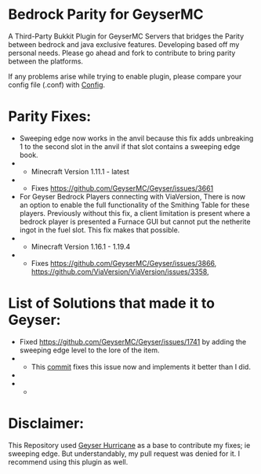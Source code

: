 # Bedrock Parity for GeyserMC
A Third-Party Bukkit Plugin for GeyserMC Servers that bridges the Parity between bedrock and java exclusive features.
Developing based off my personal needs. Please go ahead and fork to contribute to bring parity between the platforms.

If any problems arise while trying to enable plugin, please compare your config file (.conf) with [Config](https://github.com/TBYT/BedrockParity/blob/master/src/main/java/com/tbyt/BedrockParityConfiguration.java).

# Parity Fixes:
- Sweeping edge now works in the anvil because this fix adds unbreaking 1 to the second slot in the anvil if that slot contains a sweeping edge book.
- - Minecraft Version 1.11.1 - latest
- - Fixes https://github.com/GeyserMC/Geyser/issues/3661
- For Geyser Bedrock Players connecting with ViaVersion, There is now an option to enable the full functionality of the Smithing Table for these players. Previously without this fix, a client limitation is present where a bedrock player is presented a Furnace GUI but cannot put the netherite ingot in the fuel slot. This fix makes that possible.
- - Minecraft Version 1.16.1 - 1.19.4
- - Fixes https://github.com/GeyserMC/Geyser/issues/3866, https://github.com/ViaVersion/ViaVersion/issues/3358, 


# List of Solutions that made it to Geyser:
- Fixed https://github.com/GeyserMC/Geyser/issues/1741 by adding the sweeping edge level to the lore of the item. 
- - This [commit](https://github.com/GeyserMC/Geyser/commit/7474d2c74565823842dbc251f75736bdbd4119ef) fixes this issue now and implements it better than I did.
-
- -

# Disclaimer: 
This Repository used [Geyser Hurricane](https://github.com/GeyserMC/Hurricane) as a base to contribute my fixes; ie sweeping edge. But understandably, my pull request was denied for it. I recommend using this plugin as well.
